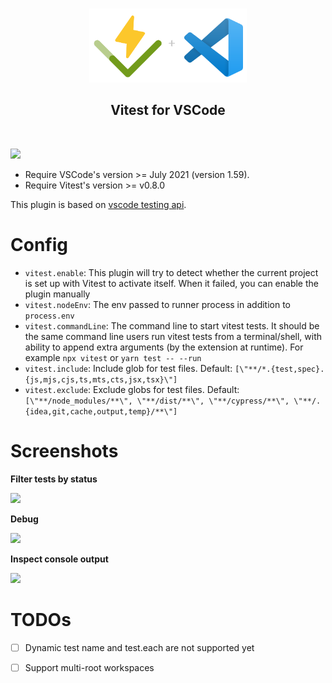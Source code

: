
<p align="center">
  <br />
  <a title="Learn more about Vitest for VSCode" href="https://github.com/zxch3n/vitest-explorer"><img src="./img/cover.png" alt="Vitest for VSCode Logo" width="50%" /></a>

</p>

<h2 align="center">
  <b>Vitest for VSCode</b>
</h2>



<br />

![](https://i.ibb.co/bJCbCf2/202203292020.gif)


- Require VSCode's version >= July 2021 (version 1.59).
- Require Vitest's version >= v0.8.0

This plugin is based on [vscode testing api](https://code.visualstudio.com/api/extension-guides/testing).



# Config

- `vitest.enable`: This plugin will try to detect whether the current project is set up with Vitest to activate itself. When it failed, you can enable the plugin manually
- `vitest.nodeEnv`: The env passed to runner process in addition to `process.env`
- `vitest.commandLine`: The command line to start vitest tests. It should be the same command line users run vitest tests from a terminal/shell, with ability to append extra arguments (by the extension at runtime). For example `npx vitest` or `yarn test -- --run`
- `vitest.include`: Include glob for test files. Default: `[\"**/*.{test,spec}.{js,mjs,cjs,ts,mts,cts,jsx,tsx}\"]`
- `vitest.exclude`: Exclude globs for test files. Default: `[\"**/node_modules/**\", \"**/dist/**\", \"**/cypress/**\", \"**/.{idea,git,cache,output,temp}/**\"]`


# Screenshots

**Filter tests by status**

<img src="https://i.ibb.co/K903GYL/Screen-Recording-2022-03-29-at-20-41-54.gif"/>

**Debug**

<img src="https://i.ibb.co/SXtF6Yp/Screen-Recording-2022-03-29-at-20-49-54.gif"/>

**Inspect console output**

![](https://i.ibb.co/gMZWXZQ/Screen-Recording-2022-03-29-at-20-59-31.gif)


# TODOs

- [ ] Dynamic test name and test.each are not supported yet
- [ ] Support multi-root workspaces



